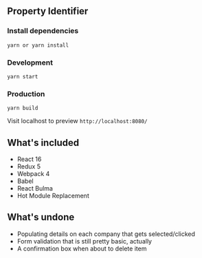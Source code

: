 ## Property Identifier

### Install dependencies
```
yarn or yarn install
```

### Development
```
yarn start
```

### Production
```
yarn build
```

Visit localhost to preview
`http://localhost:8080/`



## What's included

* React 16
* Redux 5
* Webpack 4
* Babel
* React Bulma
* Hot Module Replacement



## What's undone

* Populating details on each company that gets selected/clicked
* Form validation that is still pretty basic, actually
* A confirmation box when about to delete item
